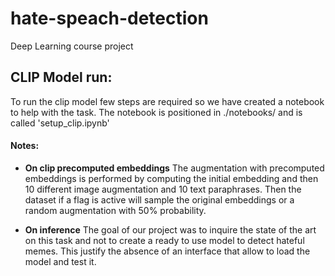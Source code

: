 # hate-speach-detection
Deep Learning course project

## CLIP Model run:
To run the clip model few steps are required so we have created a notebook to help with the task. The notebook is positioned in ./notebooks/ and is called 'setup_clip.ipynb'

#### Notes:

- **On clip precomputed embeddings** The augmentation with precomputed embeddings is performed by computing the initial embedding and then 10 different image augmentation and 10 text paraphrases. Then the dataset if a flag is active will sample the original embeddings or a random augmentation with 50% probability.

- **On inference** The goal of our project was to inquire the state of the art on this task and not to create a ready to use model to detect hateful memes. This justify the absence of an interface that allow to load the model and test it.
